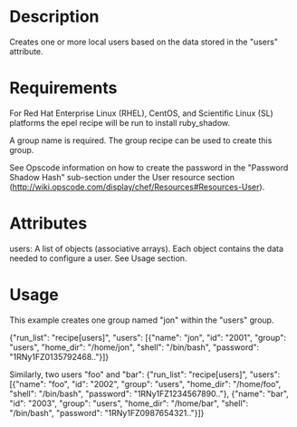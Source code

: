 Description
===========
Creates one or more local users based on the data stored in the "users" attribute.


Requirements
============
For Red Hat Enterprise Linux (RHEL), CentOS, and Scientific Linux (SL) platforms the epel recipe
will be run to install ruby_shadow.

A group name is required. The group recipe can be used to create this group.

See Opscode information on how to create the password in the "Password Shadow Hash" sub-section
under the User resource section (http://wiki.opscode.com/display/chef/Resources#Resources-User).

Attributes
==========
users: A list of objects (associative arrays).
       Each object contains the data needed to configure a user.
       See Usage section.

Usage
=====
This example creates one group named "jon" within the "users" group.

{"run_list": "recipe[users]",
 "users": [{"name": "jon", 
            "id": "2001",
            "group": "users", 
            "home_dir": "/home/jon",
            "shell": "/bin/bash",
            "password": "$1$RNy1FZ0135792468.."}]}

Similarly, two users "foo" and "bar":
{"run_list": "recipe[users]",
 "users": [{"name": "foo", 
            "id": "2002",
            "group": "users", 
            "home_dir": "/home/foo",
            "shell": "/bin/bash",
            "password": "$1$RNy1FZ1234567890.."},
           {"name": "bar", 
            "id": "2003",
            "group": "users", 
            "home_dir": "/home/bar",
            "shell": "/bin/bash",
            "password": "$1$RNy1FZ0987654321.."}]}
